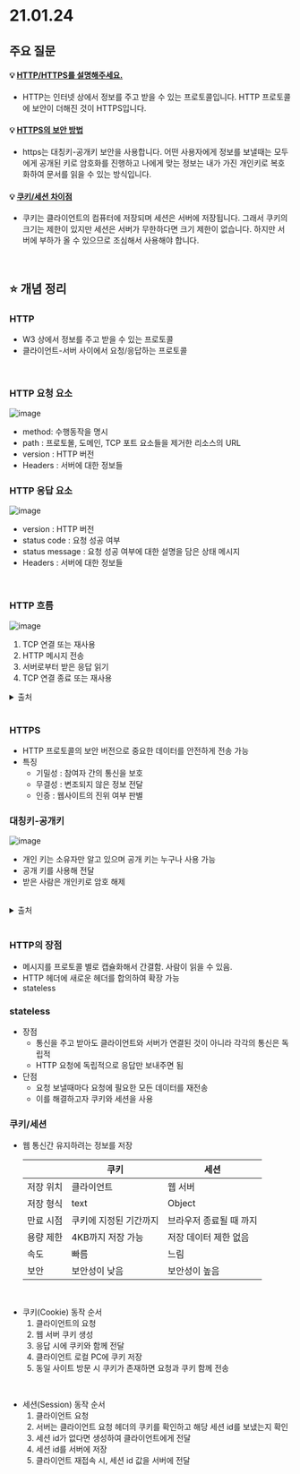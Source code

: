 # 21.01.24

## 주요 질문

#### 💡 [HTTP/HTTPS를 설명해주세요.](#http)
   * HTTP는 인터넷 상에서 정보를 주고 받을 수 있는 프로토콜입니다. HTTP 프로토콜에 보안이 더해진 것이 HTTPS입니다.
   
#### 💡 [HTTPS의 보안 방법](#대칭키-공개키)
   * https는 대칭키-공개키 보안을 사용합니다. 어떤 사용자에게 정보를 보낼때는 모두에게 공개된 키로 암호화를 진행하고 나에게 맞는 정보는 내가 가진 개인키로 복호화하여 문서를 읽을 수 있는 방식입니다.
   
#### 💡 [쿠키/세션 차이점](#쿠키세션)
   * 쿠키는 클라이언트의 컴퓨터에 저장되며 세션은 서버에 저장됩니다. 그래서 쿠키의 크기는 제한이 있지만 세션은 서버가 무한하다면 크기 제한이 없습니다. 하지만 서버에 부하가 올 수 있으므로 조심해서 사용해야 합니다.

<br/>

## ⭐ 개념 정리

### HTTP
   * W3 상에서 정보를 주고 받을 수 있는 프로토콜
   * 클라이언트-서버 사이에서 요청/응답하는 프로토콜

<br/>

### HTTP 요청 요소  
![image](https://user-images.githubusercontent.com/36289638/105620868-aab97500-5e44-11eb-8bfc-f346789fe84d.png)  
   
   * method: 수행동작을 명시  
   * path : 프로토몰, 도메인, TCP 포트 요소들을 제거한 리소스의 URL  
   * version : HTTP 버전  
   * Headers : 서버에 대한 정보들  
 
### HTTP 응답 요소  
![image](https://user-images.githubusercontent.com/36289638/105621009-54e5cc80-5e46-11eb-82bf-1f19e8366cf7.png)

   * version : HTTP 버전  
   * status code : 요청 성공 여부
   * status message : 요청 성공 여부에 대한 설명을 담은 상태 메시지
   * Headers : 서버에 대한 정보들  

<br/>
    
### HTTP 흐름
![image](https://user-images.githubusercontent.com/36289638/105622300-c0826680-5e53-11eb-8460-0a7c2f0e0811.png)  
   1. TCP 연결 또는 재사용
   2. HTTP 메시지 전송
   3. 서버로부터 받은 응답 읽기
   4. TCP 연결 종료 또는 재사용
       
<details markdown="1">
    <summary>출처</summary>
    <!--summary 아래 빈칸 공백 두고 내용을 적는공간-->
    https://developer.mozilla.org/ko/docs/Web/HTTP  
</details>

<br/>

### HTTPS
   * HTTP 프로토콜의 보안 버전으로 중요한 데이터를 안전하게 전송 가능
   * 특징
        * 기밀성 : 참여자 간의 통신을 보호
        * 무결성 : 변조되지 않은 정보 전달
        * 인증 : 웹사이트의 진위 여부 판별

### 대칭키-공개키
![image](https://user-images.githubusercontent.com/36289638/105622614-3be51780-5e56-11eb-89d1-13c847b9a16a.png)

   * 개인 키는 소유자만 알고 있으며 공개 키는 누구나 사용 가능
   * 공개 키를 사용해 전달
   * 받은 사람은 개인키로 암호 해제

<br/>


<details markdown="1">
    <summary>출처</summary>
    <!--summary 아래 빈칸 공백 두고 내용을 적는공간-->
    https://opentutorials.org/course/228/4894
</details>

<br/>

### HTTP의 장점
   * 메시지를 프로토콜 별로 캡슐화해서 간결함. 사람이 읽을 수 있음.
   * HTTP 헤더에 새로운 헤더를 합의하여 확장 가능
   * stateless

### stateless
   * 장점
      * 통신을 주고 받아도 클라이언트와 서버가 연결된 것이 아니라 각각의 통신은 독립적
      * HTTP 요청에 독립적으로 응답만 보내주면 됨
   * 단점
      * 요청 보낼때마다 요청에 필요한 모든 데이터를 재전송
      * 이를 해결하고자 쿠키와 세션을 사용

### 쿠키/세션
 * 웹 통신간 유지하려는 정보를 저장  

   ||쿠키|세션|
   |-|-|-|
   |저장 위치|클라이언트|웹 서버|
   |저장 형식|text|Object|
   |만료 시점|쿠키에 지정된 기간까지|브라우저 종료될 때 까지|
   |용량 제한|4KB까지 저장 가능|저장 데이터 제한 없음|
   |속도|빠름|느림|
   |보안|보안성이 낮음|보안성이 높음|

<br/>

 * 쿠키(Cookie) 동작 순서
   1. 클라이언트의 요청
   2. 웹 서버 쿠키 생성
   3. 응답 시에 쿠키와 함께 전달
   4. 클라이언트 로컬 PC에 쿠키 저장
   5. 동일 사이트 방문 시 쿠키가 존재하면 요청과 쿠키 함께 전송

<br/>

 * 세션(Session) 동작 순서
   1. 클라이언트 요청
   2. 서버는 클라이언트 요청 헤더의 쿠키를 확인하고 해당 세션 id를 보냈는지 확인
   3. 세션 id가 없다면 생성하여 클라이언트에게 전달
   4. 세션 id를 서버에 저장
   5. 클라이언트 재접속 시, 세션 id 값을 서버에 전달



